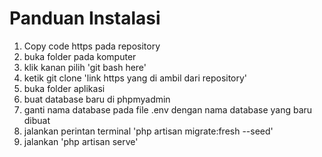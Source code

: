 # Panduan Instalasi

1. Copy code https pada repository
2. buka folder pada komputer
3. klik kanan pilih 'git bash here'
4. ketik git clone 'link https yang di ambil dari repository'
5. buka folder aplikasi
6. buat database baru di phpmyadmin
7. ganti nama database pada file .env dengan nama database yang baru dibuat
8. jalankan perintan terminal 'php artisan migrate:fresh --seed'
9. jalankan 'php artisan serve'
